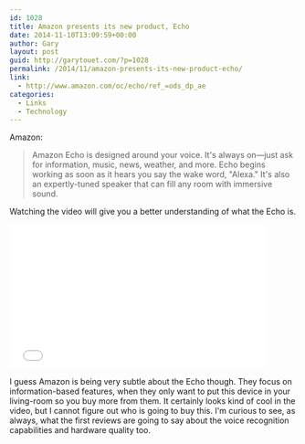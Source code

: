 ```yaml
---
id: 1028
title: Amazon presents its new product, Echo
date: 2014-11-10T13:09:59+00:00
author: Gary
layout: post
guid: http://garytouet.com/?p=1028
permalink: /2014/11/amazon-presents-its-new-product-echo/
link:
  - http://www.amazon.com/oc/echo/ref_=ods_dp_ae
categories:
  - Links
  - Technology
---
```


Amazon:
<blockquote>Amazon Echo is designed around your voice. It's always on—just ask for information, music, news, weather, and more. Echo begins working as soon as it hears you say the wake word, &quot;Alexa.&quot; It's also an expertly-tuned speaker that can fill any room with immersive sound.</blockquote>

Watching the video will give you a better understanding of what  the Echo is. 
<iframe width="450" height="253" src="//www.youtube.com/embed/KkOCeAtKHIc?rel=0&amp;showinfo=0" frameborder="0" allowfullscreen></iframe>

I guess Amazon is being very subtle about the Echo though. They focus on information-based features, when they only want to put this device in your living-room so you buy more from them. It certainly looks kind of cool in the video, but I cannot figure out who is going to buy this. I'm curious to see, as always, what the first reviews are going to say about the voice recognition capabilities and hardware quality too.
